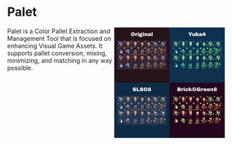 # Palet

<img src="docs/preview.png" alt="Palet Preview Game Sprite" width="256" align="right">

Palet is a Color Pallet Extraction and Management Tool that is focused on enhancing Visual Game Assets. It supports pallet conversion, mixing, minimizing, and matching in any way possible.
